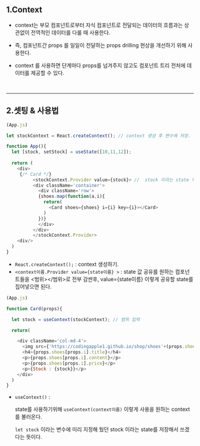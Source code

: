 ## 1.Context
- context는 부모 컴포넌트로부터 자식 컴포넌트로 전달되는 데이터의 흐름과는 상관없이 전역적인 데이터를 다룰 때 사용한다. 

- 즉,  컴포넌트간 props 를 일일이 전달하는 props drilling 현상을 개선하기 위해 사용한다. 

- context 를 사용하면 단계마다 props를 넘겨주지 않고도 컴포넌트 트리 전처에    데이터를 제공할 수 있다. 
<br>
<hr>

## 2.셋팅 & 사용법
```javascript
(App.js)

let stockContext = React.createContext(); // context 생성 후 변수에 저장.

function App(){
  let [stock, setStock] = useState([10,11,12]);
  
  return (
    <div>
     {/* Card */}
          <stockContext.Provider value={stock}> //  stock 이라는 state 의 값을 감싼 범위 내에서 공유
          <div className='container'>
            <div className='row'>
            {shoes.map(function(a,i){
              return(
                <Card shoes={shoes} i={i} key={i}></Card>
              )
            })}
            </div>
          </div>
          </stockContext.Provider>
    <div/>
  )
}
```

- `React.createContext();` : context 생성하기.
- `<context이름.Provider value={state이름} >` :  state 값 공유를 원하는 컴포넌트들을 <범위></범위>로 전부 감싼후, value={state이름} 이렇게 공유할 state를 집어넣으면 된다.

```javascript
(App.js)

function Card(props){

  let stock = useContext(stockContext); // 범위 입력

  return(

    <div className='col-md-4'>  
      <img src={'https://codingapple1.github.io/shop/shoes'+(props.shoes[props.i].id+1)+'.jpg'} width="100%" />
      <h4>{props.shoes[props.i].title}</h4>
      <p>{props.shoes[props.i].content}</p>
      <p>{props.shoes[props.i].price}</p>
      <p>{Stock : {stock}}</p> 
    </div>
  )  
}

```
- `useContext()` : 
    
    state를 사용하기위해 `useContext(context이름)` 이렇게 사용을 원하는 context를 불러온다. 

    `let stock` 이라는 변수에 미리 지정해 뒀던 stock 이라는 state를 저장해서 쓰겠다는 뜻이다. 

